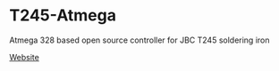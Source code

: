 T245-Atmega
===========

Atmega 328 based open source controller for JBC T245 soldering iron

[Website](https://taaralabs.eu/sc1)

